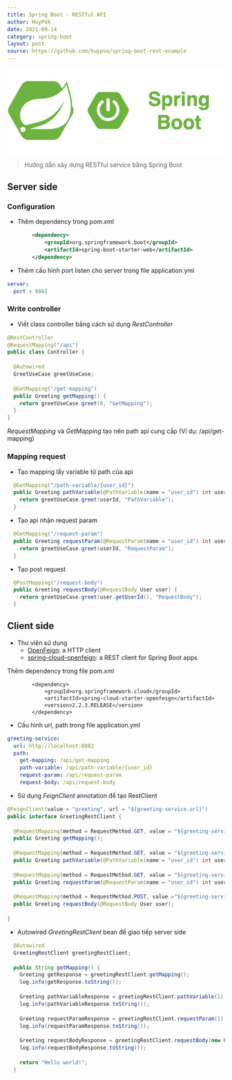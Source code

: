 ```yaml
---
title: Spring Boot - RESTful API
author: HuyPVA
date: 2021-09-14
category: spring-boot
layout: post
source: https://github.com/huypva/spring-boot-rest-example
---
```


<div align="center">
    <img src="../assets/images/spring_boot_icon.png"/>
</div>

> Hướng dẫn xây dựng RESTful service bằng Spring Boot

## Server side
### Configuration

- Thêm dependency trong pom.xml
```xml
		<dependency>
			<groupId>org.springframework.boot</groupId>
			<artifactId>spring-boot-starter-web</artifactId>
		</dependency>
``` 

- Thêm cấu hình port listen cho server trong file application.yml
```yml
server:
  port : 8082
```

### Write controller

- Viết class controller bằng cách sử dụng *RestController*
```java
@RestController
@RequestMapping("/api")
public class Controller {

  @Autowired
  GreetUseCase greetUseCase;

  @GetMapping("/get-mapping")
  public Greeting getMapping() {
    return greetUseCase.greet(0, "GetMapping");
  }
}
```

*RequestMapping* và *GetMapping* tạo nên path api cung cấp (Ví dụ: /api/get-mapping) 

### Mapping request

- Tạo mapping lấy variable từ path của api
```java
  @GetMapping("/path-variable/{user_id}")
  public Greeting pathVariable(@PathVariable(name = "user_id") int userId) {
    return greetUseCase.greet(userId, "PathVariable");
  }
```

- Tạo api nhận request param
```java
  @GetMapping("/request-param")
  public Greeting requestParam(@RequestParam(name = "user_id") int userId) {
    return greetUseCase.greet(userId, "RequestParam");
  }
```

- Tạo post request
```java
  @PostMapping("/request-body")
  public Greeting requestBody(@RequestBody User user) {
    return greetUseCase.greet(user.getUserId(), "RequestBody");
  }
```

## Client side

- Thư viện sử dụng
  - [OpenFeign](https://github.com/OpenFeign/feign): a HTTP client 
  - [spring-cloud-openfeign](https://spring.io/projects/spring-cloud-openfeign): a REST client for Spring Boot apps 

Thêm dependency trong file pom.xml

```shell script
		<dependency>
			<groupId>org.springframework.cloud</groupId>
			<artifactId>spring-cloud-starter-openfeign</artifactId>
			<version>2.2.3.RELEASE</version>
		</dependency>
```

- Cấu hình url, path trong file application.yml
```yaml
greeting-service:
  url: http://localhost:8082
  path:
    get-mapping: /api/get-mapping
    path-variable: /api/path-variable/{user_id}
    request-param: /api/request-param
    request-body: /api/request-body
```

- Sử dụng *FeignClient* annotation để tạo RestClient 
```java
@FeignClient(value = "greeting", url = "${greeting-service.url}")
public interface GreetingRestClient {

  @RequestMapping(method = RequestMethod.GET, value = "${greeting-service.path.get-mapping}")
  public Greeting getMapping();

  @RequestMapping(method = RequestMethod.GET, value = "${greeting-service.path.path-variable}")
  public Greeting pathVariable(@PathVariable(name = "user_id") int userId);

  @RequestMapping(method = RequestMethod.GET, value = "${greeting-service.path.request-param}")
  public Greeting requestParam(@RequestParam(name = "user_id") int userId);

  @RequestMapping(method = RequestMethod.POST, value ="${greeting-service.path.request-body}")
  public Greeting requestBody(@RequestBody User user);

}
```

- Autowired *GreetingRestClient* bean để giao tiếp server side
```java
  @Autowired
  GreetingRestClient greetingRestClient;

  public String getMapping() {
    Greeting getResponse = greetingRestClient.getMapping();
    log.info(getResponse.toString());

    Greeting pathVariableResponse = greetingRestClient.pathVariable(1);
    log.info(pathVariableResponse.toString());

    Greeting requestParamResponse = greetingRestClient.requestParam(1);
    log.info(requestParamResponse.toString());

    Greeting requestBodyResponse = greetingRestClient.requestBody(new User(1));
    log.info(requestBodyResponse.toString());

    return "Hello world!";
  }
```